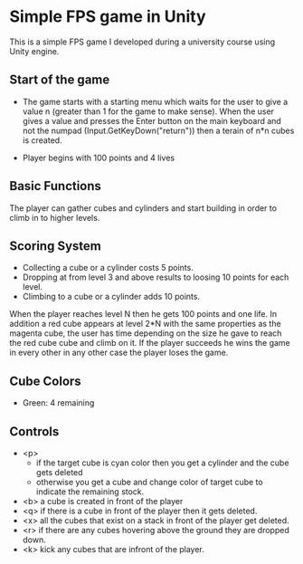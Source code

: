 # Simple FPS game in Unity 
This is a simple FPS game I developed during a university course using Unity engine.


## Start of the game
- The game starts with a starting menu which waits for the user to give a value n (greater than 1 for the game to make sense). When the user gives a value and presses the Enter button on the main keyboard and not the numpad (Input.GetKeyDown("return")) then a terain of  n*n cubes is created.

- Player begins with 100 points and 4 lives

## Basic Functions
The player can gather cubes and cylinders and start building in order to climb in to higher levels. 


## Scoring System
- Collecting a cube or a cylinder costs 5 points.
- Dropping at from level 3 and above results to loosing 10 points for each level.
- Climbing to a cube or a cylinder adds 10 points. 

When the player reaches level N then he gets 100 points and one life. In addition 
a red cube appears at level 2*N with the same properties as the magenta cube, 
the user has time depending on the size he gave to reach the red cube 
cube and climb on it. If the player succeeds he wins the game in every other 
in any other case the player loses the game.

## Cube Colors
- Green: 4 remaining 

## Controls
- \<p\> 
  - if the target cube is cyan color then you get a cylinder and the cube gets deleted
  - otherwise you get a cube and change color of target cube to indicate the remaining stock. 
- \<b\> a cube is created in front of the player
- \<q\> if there is a cube in front of the player then it gets deleted.
- \<x\> all the cubes that exist on a stack in front of the player get deleted.
- \<r\> if there are any cubes hovering above the ground they are dropped down.
- \<k\> kick any cubes that are infront of the player.
